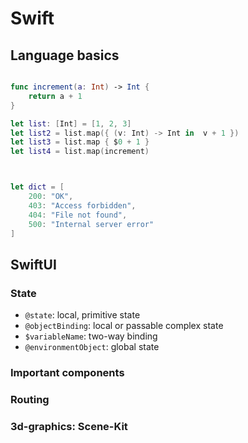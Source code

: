 # Swift

## Language basics

```swift

func increment(a: Int) -> Int {
    return a + 1
}

let list: [Int] = [1, 2, 3]
let list2 = list.map({ (v: Int) -> Int in  v + 1 })
let list3 = list.map { $0 + 1 }
let list4 = list.map(increment)



let dict = [
    200: "OK",
    403: "Access forbidden",
    404: "File not found",
    500: "Internal server error"
]

```

## SwiftUI

### State

- `@state`: local, primitive state
- `@objectBinding`: local or passable complex state
- `$variableName`: two-way binding
- `@environmentObject`: global state


### Important components


### Routing


### 3d-graphics: Scene-Kit

